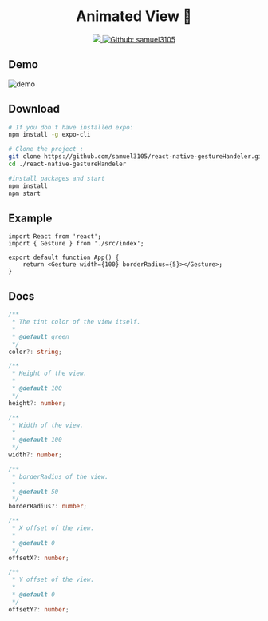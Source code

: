 <h1 align="center">Animated View 👋</h1>

<p align="center">
  <a aria-label="made with expo" href="https://github.com/expo" target="_blank">
    <img src="https://img.shields.io/badge/MADE%20WITH%20EXPO-000.svg?style=for-the-badge&logo=expo&labelColor=4630eb&logoWidth=20">
  </a>
  <a href="https://github.com/samuel3105" aria-label="Follow Samuel3105 on Github" target="_blank">
    <img alt="Github: samuel3105" src="https://img.shields.io/github/followers/samuel3105.svg?label=Follow&style=for-the-badge&logo=github&logoColor=FFFFFF&labelColor=24292e&logoWidth=20&color=lightgray" target="_blank" />
  </a>
</p>

## Demo

<p align="center">

![demo](https://github.com/samuel3105/react-native-gestureHandeler/blob/master/assets/example.gif?raw=true)

</p>

## Download

```sh
# If you don't have installed expo:
npm install -g expo-cli

# Clone the project :
git clone https://github.com/samuel3105/react-native-gestureHandeler.git
cd ./react-native-gestureHandeler

#install packages and start
npm install
npm start
```


## Example

```tsx
import React from 'react';
import { Gesture } from './src/index';

export default function App() {
	return <Gesture width={100} borderRadius={5}></Gesture>;
}
```

## Docs

```ts
/**
 * The tint color of the view itself.
 *
 * @default green
 */
color?: string;

/**
 * Height of the view.
 *
 * @default 100
 */
height?: number;

/**
 * Width of the view.
 *
 * @default 100
 */
width?: number;

/**
 * borderRadius of the view.
 *
 * @default 50
 */
borderRadius?: number;

/**
 * X offset of the view.
 *
 * @default 0
 */
offsetX?: number;

/**
 * Y offset of the view.
 *
 * @default 0
 */
offsetY?: number;
```

